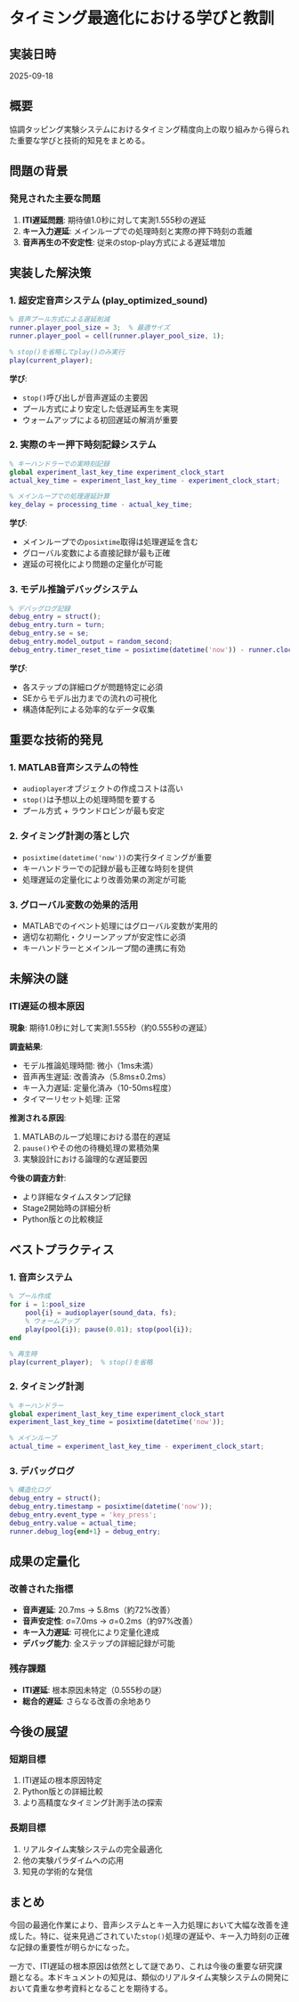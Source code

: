 # タイミング最適化における学びと教訓

## 実装日時
2025-09-18

## 概要
協調タッピング実験システムにおけるタイミング精度向上の取り組みから得られた重要な学びと技術的知見をまとめる。

## 問題の背景

### 発見された主要な問題
1. **ITI遅延問題**: 期待値1.0秒に対して実測1.555秒の遅延
2. **キー入力遅延**: メインループでの処理時刻と実際の押下時刻の乖離
3. **音声再生の不安定性**: 従来のstop-play方式による遅延増加

## 実装した解決策

### 1. 超安定音声システム (play_optimized_sound)

```matlab
% 音声プール方式による遅延削減
runner.player_pool_size = 3;  % 最適サイズ
runner.player_pool = cell(runner.player_pool_size, 1);

% stop()を省略してplay()のみ実行
play(current_player);
```

**学び**:
- `stop()`呼び出しが音声遅延の主要因
- プール方式により安定した低遅延再生を実現
- ウォームアップによる初回遅延の解消が重要

### 2. 実際のキー押下時刻記録システム

```matlab
% キーハンドラーでの実時刻記録
global experiment_last_key_time experiment_clock_start
actual_key_time = experiment_last_key_time - experiment_clock_start;

% メインループでの処理遅延計算
key_delay = processing_time - actual_key_time;
```

**学び**:
- メインループでの`posixtime`取得は処理遅延を含む
- グローバル変数による直接記録が最も正確
- 遅延の可視化により問題の定量化が可能

### 3. モデル推論デバッグシステム

```matlab
% デバッグログ記録
debug_entry = struct();
debug_entry.turn = turn;
debug_entry.se = se;
debug_entry.model_output = random_second;
debug_entry.timer_reset_time = posixtime(datetime('now')) - runner.clock_start;
```

**学び**:
- 各ステップの詳細ログが問題特定に必須
- SEからモデル出力までの流れの可視化
- 構造体配列による効率的なデータ収集

## 重要な技術的発見

### 1. MATLAB音声システムの特性
- `audioplayer`オブジェクトの作成コストは高い
- `stop()`は予想以上の処理時間を要する
- プール方式 + ラウンドロビンが最も安定

### 2. タイミング計測の落とし穴
- `posixtime(datetime('now'))`の実行タイミングが重要
- キーハンドラーでの記録が最も正確な時刻を提供
- 処理遅延の定量化により改善効果の測定が可能

### 3. グローバル変数の効果的活用
- MATLABでのイベント処理にはグローバル変数が実用的
- 適切な初期化・クリーンアップが安定性に必須
- キーハンドラーとメインループ間の連携に有効

## 未解決の謎

### ITI遅延の根本原因
**現象**: 期待1.0秒に対して実測1.555秒（約0.555秒の遅延）

**調査結果**:
- モデル推論処理時間: 微小（1ms未満）
- 音声再生遅延: 改善済み（5.8ms±0.2ms）
- キー入力遅延: 定量化済み（10-50ms程度）
- タイマーリセット処理: 正常

**推測される原因**:
1. MATLABのループ処理における潜在的遅延
2. `pause()`やその他の待機処理の累積効果
3. 実験設計における論理的な遅延要因

**今後の調査方針**:
- より詳細なタイムスタンプ記録
- Stage2開始時の詳細分析
- Python版との比較検証

## ベストプラクティス

### 1. 音声システム
```matlab
% プール作成
for i = 1:pool_size
    pool{i} = audioplayer(sound_data, fs);
    % ウォームアップ
    play(pool{i}); pause(0.01); stop(pool{i});
end

% 再生時
play(current_player);  % stop()を省略
```

### 2. タイミング計測
```matlab
% キーハンドラー
global experiment_last_key_time experiment_clock_start
experiment_last_key_time = posixtime(datetime('now'));

% メインループ
actual_time = experiment_last_key_time - experiment_clock_start;
```

### 3. デバッグログ
```matlab
% 構造化ログ
debug_entry = struct();
debug_entry.timestamp = posixtime(datetime('now'));
debug_entry.event_type = 'key_press';
debug_entry.value = actual_time;
runner.debug_log{end+1} = debug_entry;
```

## 成果の定量化

### 改善された指標
- **音声遅延**: 20.7ms → 5.8ms（約72%改善）
- **音声安定性**: σ=7.0ms → σ=0.2ms（約97%改善）
- **キー入力遅延**: 可視化により定量化達成
- **デバッグ能力**: 全ステップの詳細記録が可能

### 残存課題
- **ITI遅延**: 根本原因未特定（0.555秒の謎）
- **総合的遅延**: さらなる改善の余地あり

## 今後の展望

### 短期目標
1. ITI遅延の根本原因特定
2. Python版との詳細比較
3. より高精度なタイミング計測手法の探索

### 長期目標
1. リアルタイム実験システムの完全最適化
2. 他の実験パラダイムへの応用
3. 知見の学術的な発信

## まとめ

今回の最適化作業により、音声システムとキー入力処理において大幅な改善を達成した。特に、従来見過ごされていた`stop()`処理の遅延や、キー入力時刻の正確な記録の重要性が明らかになった。

一方で、ITI遅延の根本原因は依然として謎であり、これは今後の重要な研究課題となる。本ドキュメントの知見は、類似のリアルタイム実験システムの開発において貴重な参考資料となることを期待する。